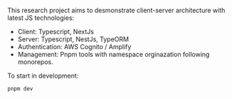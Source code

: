 This research project aims to desmonstrate client-server architecture with latest JS technologies:

* Client: Typescript, NextJs
* Server: Typescript, NestJs, TypeORM
* Authentication: AWS Cognito / Amplify
* Management: Pnpm tools with namespace orginazation following monorepos.


To start in development:
```
pnpm dev
```